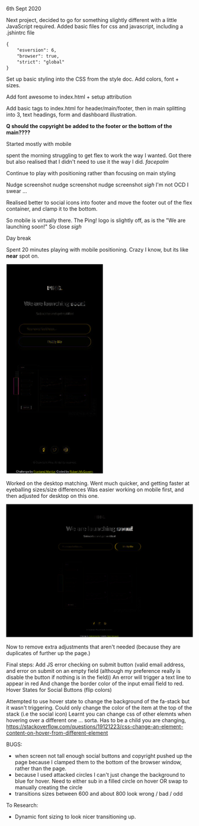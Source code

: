6th Sept 2020

Next project, decided to go for something slightly different with a little JavaScript required.
Added basic files for css and javascript, including a .jshintrc file

```
{
    "esversion": 6,
    "browser": true,
    "strict": "global"
}
```

Set up basic styling into the CSS from the style doc. Add colors, font + sizes.

Add font awesome to index.html + setup attribution

Add basic tags to index.html for header/main/footer, then in main splitting into 3, text headings, form and dashboard illustration.

__Q should the copyright be added to the footer or the bottom of the main????__

Started mostly with mobile

spent the morning struggling to get flex to work the way I wanted. Got there but also realised that I didn't need to use it the way I did. *facepalm*

Continue to play with positioning rather than focusing on main styling

Nudge screenshot nudge screenshot nudge screenshot *sigh*
I'm not OCD I swear ...

Realised better to social icons into footer and move the footer out of the flex container, and clamp it to the bottom.

So mobile is virtually there. The Ping! logo is slightly off, as is the "We are launching soon!"
So close *sigh*

Day break

Spent 20 minutes playing with mobile positioning. Crazy I know, but its like __near__ spot on.

![mobile difference](mobile-diff.png)

Worked on the desktop matching. Went much quicker, and getting faster at eyeballing sizes/size differences
Was easier working on mobile first, and then adjusted for desktop on this one.

![desktop difference](desktop-diff.png)

Now to remove extra adjustments that aren't needed (because they are duplicates of further up the page.)

Final steps:
Add JS error checking on submit button (valid email address, and error on submit on an empty field (although my preference really is disable the button if nothing is in the field))
    An error will trigger a text line to appear in red
    And change the border color of the input email field to red.
Hover States for Social Buttons (flip colors)

Attempted to use hover state to change the background of the fa-stack but it wasn't triggering. Could only change the color of the item at the top of the stack (i.e the social icon)
Learnt you can change css of other elemnts when hovering over a different one ... sorta. Has to be a child you are changing, https://stackoverflow.com/questions/19121223/css-change-an-element-content-on-hover-from-different-element

BUGS:
* when screen not tall enough social buttons and copyright pushed up the page because I clamped them to the bottom of the browser window, rather than the page. 
* because I used attacked circles I can't just change the background to blue for hover. Need to either sub in a filled circle on hover OR swap to manually creating the circle
* transitions sizes between 600 and about 800 look wrong / bad / odd

To Research: 
* Dynamic font sizing to look nicer transitioning up.